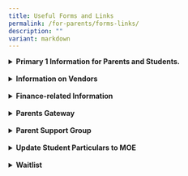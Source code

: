 ```yaml
---
title: Useful Forms and Links
permalink: /for-parents/forms-links/
description: ""
variant: markdown
---
```

<details><summary><b>Primary 1 Information for Parents and Students.</b></summary>
<li><a href="/files/Admin%20Forms/letter%20to%20p1%20parents.pdf" target="_blank">P1 2024 Letter to Parents</a></li>  
<li><a href="https://www.moe.gov.sg/primary/p1-registration/report-to-school" target="_blank">Report to School</a></li>
<li><a href="/files/Admin%20Forms/Orientation_Booklet_2024.pdf" target="_blank">Orientation Booklet</a></li>
<li><a href="/files/P1%20Files/Briefing_Slides_2024.pdf" target="_blank">First Day of School Briefing Slides</a></li>
<center><b>Cyberwellness for Primary 1 Parents</b></center>
<p align="center"><iframe width="560" height="315" src="https://www.youtube.com/embed/RWIs4gQfKuk" title="YouTube video player" frameborder="0" allow="accelerometer; autoplay; clipboard-write; encrypted-media; gyroscope; picture-in-picture; web-share" allowfullscreen=""></iframe></p>

</details><br>
<details><summary><b>Information on Vendors</b></summary>
<li><a href="/files/Booklist/p1%202024%20booklist.pdf" target="_blank">2024 P1 Booklist</a></li>
<li><a href="/files/Admin%20Forms/uniform%20pamphlet%202024.pdf" target="_blank">2024 P1 Uniform Order</a></li>
</details><br>
<details><summary><b>Finance-related Information</b></summary>
<li><a href="https://www.moe.gov.sg/financial-matters/fees" target="_blank">Information on School Fees</a></li>
<li><a href="https://form.gov.sg/#!/5be24a1bb3f842000fdc4e59" target="_blank">For Singapore Citizen Students only – Edusave Standing Order Form</a></li>
<li><a href="https://www.moe.gov.sg/financial-matters/financial-assistance" target="_blank">Information on MOE Financial Assistance Scheme (FAS)</a></li>
<li><a href="https://go.gov.sg/moe-efas" target="_blank">MOE Financial Assistance Scheme Application Form</a></li>
<li><a href="https://eservice.imda.gov.sg/das/homepage" target="_blank"> DigitalAccess@HOME - subsidised broadband and laptops/tablets</a></li>
<li><a href="https://www.msf.gov.sg/Comcare/Pages/Comcare-Student-Care-Subsidies.aspx" target="_blank"> Care Financial Assistance Scheme (SCFA)</a></li>
</details><br>
<details><summary><b>Parents Gateway</b></summary>
<li><a href="https://pg.moe.edu.sg/" target="_blank">Parents Gateway (moe.edu.sg)</a></li>
</details><br>
<details><summary><b>Parent Support Group</b></summary>
<li><a href="https://docs.google.com/forms/d/e/1FAIpQLSdgIXFrdCwzsOYcDMPGLJ8-ErQfdyJR6JGt7p8GS8nMXFkZyA/viewform" target="_blank">Registration Form</a></li>
</details><br>
<details><summary><b>Update Student Particulars to MOE</b></summary>
<li>For updates of student particulars (<i>eg change of address, family contact details</i>), please login to the <a href="https://pg.moe.edu.sg/forms/sdf" target="_blank">Student Data Form (SDF) portal</a></li>
</details>
<br>
<details><summary><b>Waitlist</b></summary>
<br>
Click <a style="text-decoration: none" href="/files/Admin%20Forms/Waitlist%20Form.pdf" target="_blank">here</a> to download the 'Waitlist for New Admission / Transfer In' form. It may take 5 minutes to complete this form. The completed form should be submitted via email to lakeside_ps@moe.edu.sg with supporting documents such as Child’s Birth Certificate, NRIC of both parents (front &amp; back) or Entry/Re-Entry Permit, Child’s latest academic results, etc.</details>